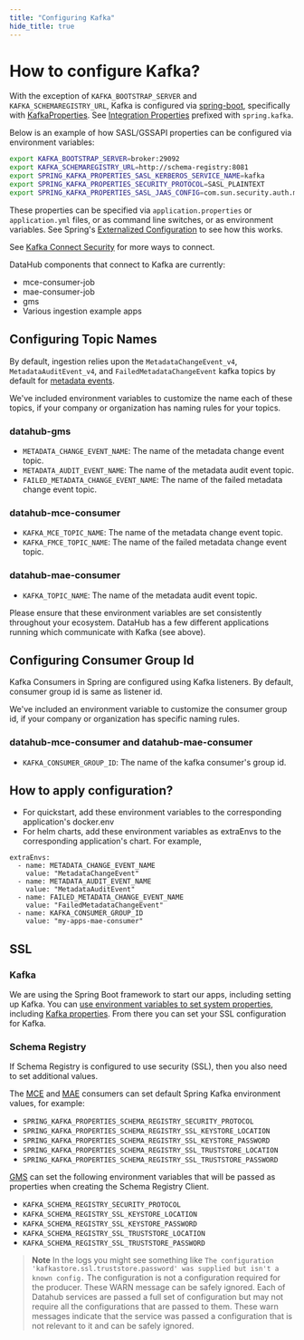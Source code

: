 ```yaml
---
title: "Configuring Kafka"
hide_title: true
---
```


# How to configure Kafka?

With the exception of `KAFKA_BOOTSTRAP_SERVER` and `KAFKA_SCHEMAREGISTRY_URL`, Kafka is configured via [spring-boot](https://spring.io/projects/spring-boot), specifically with [KafkaProperties](https://docs.spring.io/spring-boot/docs/current/api/org/springframework/boot/autoconfigure/kafka/KafkaProperties.html). See [Integration Properties](https://docs.spring.io/spring-boot/docs/current/reference/html/appendix-application-properties.html#integration-properties) prefixed with `spring.kafka`. 

Below is an example of how SASL/GSSAPI properties can be configured via environment variables:
```bash
export KAFKA_BOOTSTRAP_SERVER=broker:29092
export KAFKA_SCHEMAREGISTRY_URL=http://schema-registry:8081
export SPRING_KAFKA_PROPERTIES_SASL_KERBEROS_SERVICE_NAME=kafka
export SPRING_KAFKA_PROPERTIES_SECURITY_PROTOCOL=SASL_PLAINTEXT
export SPRING_KAFKA_PROPERTIES_SASL_JAAS_CONFIG=com.sun.security.auth.module.Krb5LoginModule required principal='principal@REALM' useKeyTab=true storeKey=true keyTab='/keytab';
```

These properties can be specified via `application.properties` or `application.yml` files, or as command line switches, or as environment variables. See Spring's [Externalized Configuration](https://docs.spring.io/spring-boot/docs/current/reference/html/spring-boot-features.html#boot-features-external-config) to see how this works.

See [Kafka Connect Security](https://docs.confluent.io/current/connect/security.html) for more ways to connect.

DataHub components that connect to Kafka are currently:
- mce-consumer-job
- mae-consumer-job
- gms
- Various ingestion example apps

## Configuring Topic Names

By default, ingestion relies upon the `MetadataChangeEvent_v4`, `MetadataAuditEvent_v4`, and `FailedMetadataChangeEvent` kafka topics by default for
[metadata events](../what/mxe.md).

We've included environment variables to customize the name each of these topics, if your company or organization has naming rules for your topics.

### datahub-gms
- `METADATA_CHANGE_EVENT_NAME`: The name of the metadata change event topic.
- `METADATA_AUDIT_EVENT_NAME`: The name of the metadata audit event topic.
- `FAILED_METADATA_CHANGE_EVENT_NAME`: The name of the failed metadata change event topic.

### datahub-mce-consumer
- `KAFKA_MCE_TOPIC_NAME`: The name of the metadata change event topic.
- `KAFKA_FMCE_TOPIC_NAME`: The name of the failed metadata change event topic.

### datahub-mae-consumer
- `KAFKA_TOPIC_NAME`: The name of the metadata audit event topic.

Please ensure that these environment variables are set consistently throughout your ecosystem. DataHub has a few different applications running which communicate with Kafka (see above).

## Configuring Consumer Group Id

Kafka Consumers in Spring are configured using Kafka listeners. By default, consumer group id is same as listener id.

We've included an environment variable to customize the consumer group id, if your company or organization has specific naming rules.

### datahub-mce-consumer and datahub-mae-consumer
- `KAFKA_CONSUMER_GROUP_ID`: The name of the kafka consumer's group id.

## How to apply configuration?
- For quickstart, add these environment variables to the corresponding application's docker.env
- For helm charts, add these environment variables as extraEnvs to the corresponding application's chart.
For example, 
```
extraEnvs:
  - name: METADATA_CHANGE_EVENT_NAME
    value: "MetadataChangeEvent"
  - name: METADATA_AUDIT_EVENT_NAME
    value: "MetadataAuditEvent"
  - name: FAILED_METADATA_CHANGE_EVENT_NAME
    value: "FailedMetadataChangeEvent"
  - name: KAFKA_CONSUMER_GROUP_ID
    value: "my-apps-mae-consumer"
```

## SSL

### Kafka
We are using the Spring Boot framework to start our apps, including setting up Kafka. You can
[use environment variables to set system properties](https://docs.spring.io/spring-boot/docs/current/reference/html/spring-boot-features.html#boot-features-external-config-relaxed-binding-from-environment-variables),
including [Kafka properties](https://docs.spring.io/spring-boot/docs/current/reference/html/appendix-application-properties.html#integration-properties).
From there you can set your SSL configuration for Kafka.

### Schema Registry
If Schema Registry is configured to use security (SSL), then you also need to set additional values.

The [MCE](../../metadata-jobs/mce-consumer-job) and [MAE](../../metadata-jobs/mae-consumer-job) consumers can set 
default Spring Kafka environment values, for example:
- `SPRING_KAFKA_PROPERTIES_SCHEMA_REGISTRY_SECURITY_PROTOCOL`
- `SPRING_KAFKA_PROPERTIES_SCHEMA_REGISTRY_SSL_KEYSTORE_LOCATION`
- `SPRING_KAFKA_PROPERTIES_SCHEMA_REGISTRY_SSL_KEYSTORE_PASSWORD`
- `SPRING_KAFKA_PROPERTIES_SCHEMA_REGISTRY_SSL_TRUSTSTORE_LOCATION`
- `SPRING_KAFKA_PROPERTIES_SCHEMA_REGISTRY_SSL_TRUSTSTORE_PASSWORD`

[GMS](../what/gms.md) can set the following environment variables that will be passed as properties when creating the Schema Registry
Client. 
- `KAFKA_SCHEMA_REGISTRY_SECURITY_PROTOCOL`
- `KAFKA_SCHEMA_REGISTRY_SSL_KEYSTORE_LOCATION`
- `KAFKA_SCHEMA_REGISTRY_SSL_KEYSTORE_PASSWORD`
- `KAFKA_SCHEMA_REGISTRY_SSL_TRUSTSTORE_LOCATION`
- `KAFKA_SCHEMA_REGISTRY_SSL_TRUSTSTORE_PASSWORD`

> **Note** In the logs you might see something like
> `The configuration 'kafkastore.ssl.truststore.password' was supplied but isn't a known config.` The configuration is
> not a configuration required for the producer. These WARN message can be safely ignored. Each of Datahub services are
> passed a full set of configuration but may not require all the configurations that are passed to them. These warn
> messages indicate that the service was passed a configuration that is not relevant to it and can be safely ignored.


